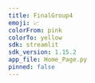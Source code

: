 ```yaml
---
title: FinalGroup4
emoji: 📈
colorFrom: pink
colorTo: yellow
sdk: streamlit
sdk_version: 1.15.2
app_file: Home_Page.py
pinned: false
---
```

